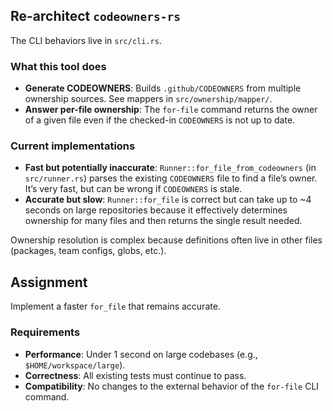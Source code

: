 ## Re-architect `codeowners-rs`

The CLI behaviors live in `src/cli.rs`.

### What this tool does
- **Generate CODEOWNERS**: Builds `.github/CODEOWNERS` from multiple ownership sources. See mappers in `src/ownership/mapper/`.
- **Answer per-file ownership**: The `for-file` command returns the owner of a given file even if the checked-in `CODEOWNERS` is not up to date.

### Current implementations
- **Fast but potentially inaccurate**: `Runner::for_file_from_codeowners` (in `src/runner.rs`) parses the existing `CODEOWNERS` file to find a file’s owner. It’s very fast, but can be wrong if `CODEOWNERS` is stale.
- **Accurate but slow**: `Runner::for_file` is correct but can take up to ~4 seconds on large repositories because it effectively determines ownership for many files and then returns the single result needed.

Ownership resolution is complex because definitions often live in other files (packages, team configs, globs, etc.).

## Assignment
Implement a faster `for_file` that remains accurate.

### Requirements
- **Performance**: Under 1 second on large codebases (e.g., `$HOME/workspace/large`).
- **Correctness**: All existing tests must continue to pass.
- **Compatibility**: No changes to the external behavior of the `for-file` CLI command.